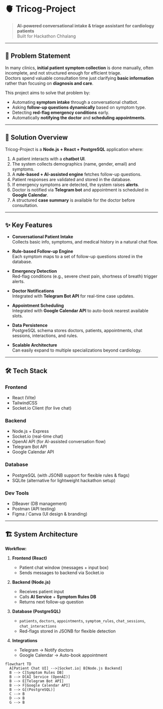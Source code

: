  # 🫀 Tricog-Project  

> **AI-powered conversational intake & triage assistant for cardiology patients**  
> Built for Hackathon Chhalang  

---

## 📌 Problem Statement  

In many clinics, **initial patient symptom collection** is done manually, often incomplete, and not structured enough for efficient triage.  
Doctors spend valuable consultation time just clarifying **basic information** rather than focusing on **diagnosis and care**.  

This project aims to solve that problem by:  
- Automating **symptom intake** through a conversational chatbot.  
- Asking **follow-up questions dynamically** based on symptom type.  
- Detecting **red-flag emergency conditions** early.  
- Automatically **notifying the doctor** and **scheduling appointments**.  

---

## 🚀 Solution Overview  

Tricog-Project is a **Node.js + React + PostgreSQL** application where:  

1. A patient interacts with a **chatbot UI**.  
2. The system collects demographics (name, gender, email) and symptoms.  
3. A **rule-based + AI-assisted engine** fetches follow-up questions.  
4. Patient responses are validated and stored in the database.  
5. If emergency symptoms are detected, the system raises **alerts**.  
6. Doctor is notified via **Telegram bot** and appointment is scheduled in **Google Calendar**.  
7. A structured **case summary** is available for the doctor before consultation.  

---

## ✨ Key Features  

- **Conversational Patient Intake**  
  Collects basic info, symptoms, and medical history in a natural chat flow.  

- **Rule-based Follow-up Engine**  
  Each symptom maps to a set of follow-up questions stored in the database.  

- **Emergency Detection**  
  Red-flag conditions (e.g., severe chest pain, shortness of breath) trigger alerts.  

- **Doctor Notifications**  
  Integrated with **Telegram Bot API** for real-time case updates.  

- **Appointment Scheduling**  
  Integrated with **Google Calendar API** to auto-book nearest available slots.  

- **Data Persistence**  
  PostgreSQL schema stores doctors, patients, appointments, chat sessions, interactions, and rules.  

- **Scalable Architecture**  
  Can easily expand to multiple specializations beyond cardiology.  

---

## 🛠️ Tech Stack  

### Frontend  
- React (Vite)  
- TailwindCSS  
- Socket.io Client (for live chat)  

### Backend  
- Node.js + Express  
- Socket.io (real-time chat)  
- OpenAI API (for AI-assisted conversation flow)  
- Telegram Bot API  
- Google Calendar API  

### Database  
- PostgreSQL (with JSONB support for flexible rules & flags)  
- SQLite (alternative for lightweight hackathon setup)  

### Dev Tools  
- DBeaver (DB management)  
- Postman (API testing)  
- Figma / Canva (UI design & branding)  

---

## 🏗️ System Architecture  

**Workflow:**  

1. **Frontend (React)**  
   - Patient chat window (messages + input box)  
   - Sends messages to backend via Socket.io  

2. **Backend (Node.js)**  
   - Receives patient input  
   - Calls **AI Service** + **Symptom Rules DB**  
   - Returns next follow-up question  

3. **Database (PostgreSQL)**  
   - `patients`, `doctors`, `appointments`, `symptom_rules`, `chat_sessions`, `chat_interactions`  
   - Red-flags stored in JSONB for flexible detection  

4. **Integrations**  
   - Telegram → Notify doctors  
   - Google Calendar → Auto-book appointment  

```mermaid
flowchart TD
  A[Patient Chat UI] -->|Socket.io| B[Node.js Backend]
  B --> C[Symptom Rules DB]
  B --> D[AI Service (OpenAI)]
  B --> E[Telegram Bot API]
  B --> F[Google Calendar API]
  B --> G[(PostgreSQL)]
  C --> B
  D --> B
  G --> B


